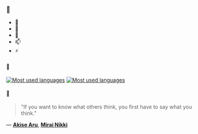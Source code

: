 ### 👋

- 🔭
- 🌱
- 💬
- 📫
- ⚡

#### 🧏

[![Most used languages](https://github-readme-stats-aynah.vercel.app/api/top-langs/?username=aynh&theme=solarized-dark&langs_count=6&layout=compact&hide_title=true)](https://github.com/anuraghazra/github-readme-stats#gh-dark-mode-only)
[![Most used languages](https://github-readme-stats-aynah.vercel.app/api/top-langs/?username=aynh&theme=solarized-light&langs_count=6&layout=compact&hide_title=true)](https://github.com/anuraghazra/github-readme-stats#gh-light-mode-only)

#### 💬

> "If you want to know what others think, you first have to say what you think."

&mdash; [**Akise Aru**](https://myanimelist.net/character.php?q=Akise%20Aru&cat=character), [**Mirai Nikki**](https://myanimelist.net/search/all?q=Mirai%20Nikki&cat=all)

